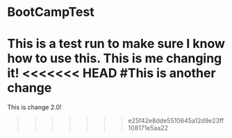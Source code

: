 # BootCampTest
This is a test run to make sure I know how to use this.
This is me changing it!
<<<<<<< HEAD
#This is another change 
=======
This is change 2.0!
>>>>>>> e25f42e8dde5510645a12d9e23ff108171e5aa22
